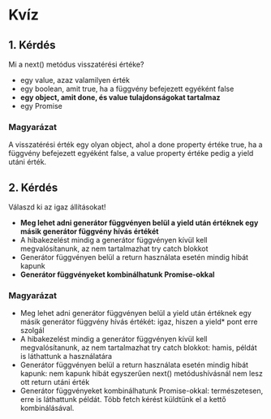 # Kvíz

## 1. Kérdés
Mi a next() metódus visszatérési értéke?

- egy value, azaz valamilyen érték
- egy boolean, amit true, ha a függvény befejezett egyéként false
- **egy object, amit done, és value tulajdonságokat tartalmaz** 
- egy Promise

### Magyarázat
A visszatérési érték egy olyan object, ahol a done property értéke true, ha a függvény befejezett egyéként false, a value property értéke pedig a yield utáni érték.

## 2. Kérdés
Válaszd ki az igaz állításokat!

- **Meg lehet adni generátor függvényen belül a yield után értéknek egy másik generátor függvény hívás értékét**
- A hibakezelést mindig a generátor függvényen kívül kell megvalósítanunk, az nem tartalmazhat try catch blokkot
- Generátor függvényen belül a return használata esetén mindig hibát kapunk
- **Generátor függvényeket kombinálhatunk Promise-okkal**

### Magyarázat
- Meg lehet adni generátor függvényen belül a yield után értéknek egy másik generátor függvény hívás értékét: igaz, hiszen a yield* pont erre szolgál
- A hibakezelést mindig a generátor függvényen kívül kell megvalósítanunk, az nem tartalmazhat try catch blokkot: hamis, példát is láthattunk a használatára
- Generátor függvényen belül a return használata esetén mindig hibát kapunk: nem kapunk hibát egyszerűen next() metódushívásnál nem lesz ott return utáni érték
- Generátor függvényeket kombinálhatunk Promise-okkal: természetesen, erre is láthattunk példát. Több fetch kérést küldtünk el a kettő kombinálásával.
